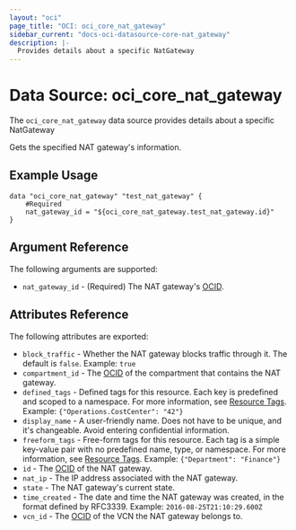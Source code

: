```yaml
---
layout: "oci"
page_title: "OCI: oci_core_nat_gateway"
sidebar_current: "docs-oci-datasource-core-nat_gateway"
description: |-
  Provides details about a specific NatGateway
---
```


# Data Source: oci_core_nat_gateway
The `oci_core_nat_gateway` data source provides details about a specific NatGateway

Gets the specified NAT gateway's information.

## Example Usage

```hcl
data "oci_core_nat_gateway" "test_nat_gateway" {
	#Required
	nat_gateway_id = "${oci_core_nat_gateway.test_nat_gateway.id}"
}
```

## Argument Reference

The following arguments are supported:

* `nat_gateway_id` - (Required) The NAT gateway's [OCID](https://docs.us-phoenix-1.oraclecloud.com/Content/General/Concepts/identifiers.htm).


## Attributes Reference

The following attributes are exported:

* `block_traffic` - Whether the NAT gateway blocks traffic through it. The default is `false`.  Example: `true` 
* `compartment_id` - The [OCID](https://docs.us-phoenix-1.oraclecloud.com/Content/General/Concepts/identifiers.htm) of the compartment that contains the NAT gateway. 
* `defined_tags` - Defined tags for this resource. Each key is predefined and scoped to a namespace. For more information, see [Resource Tags](https://docs.us-phoenix-1.oraclecloud.com/Content/General/Concepts/resourcetags.htm).  Example: `{"Operations.CostCenter": "42"}` 
* `display_name` - A user-friendly name. Does not have to be unique, and it's changeable. Avoid entering confidential information. 
* `freeform_tags` - Free-form tags for this resource. Each tag is a simple key-value pair with no predefined name, type, or namespace. For more information, see [Resource Tags](https://docs.us-phoenix-1.oraclecloud.com/Content/General/Concepts/resourcetags.htm).  Example: `{"Department": "Finance"}` 
* `id` - The [OCID](https://docs.us-phoenix-1.oraclecloud.com/Content/General/Concepts/identifiers.htm) of the NAT gateway.
* `nat_ip` - The IP address associated with the NAT gateway. 
* `state` - The NAT gateway's current state.
* `time_created` - The date and time the NAT gateway was created, in the format defined by RFC3339.  Example: `2016-08-25T21:10:29.600Z` 
* `vcn_id` - The [OCID](https://docs.us-phoenix-1.oraclecloud.com/Content/General/Concepts/identifiers.htm) of the VCN the NAT gateway belongs to. 

